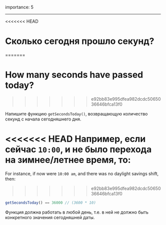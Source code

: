 importance: 5

---

<<<<<<< HEAD
# Сколько сегодня прошло секунд?
=======
# How many seconds have passed today?
>>>>>>> e92bb83e995dfea982dcdc5065036646bfca13f0

Напишите функцию `getSecondsToday()`, возвращающую количество секунд с начала сегодняшнего дня.

<<<<<<< HEAD
Например, если сейчас `10:00`, и не было перехода на зимнее/летнее время, то:
=======
For instance, if now were `10:00 am`, and there was no daylight savings shift, then:
>>>>>>> e92bb83e995dfea982dcdc5065036646bfca13f0

```js
getSecondsToday() == 36000 // (3600 * 10)
```

Функция должна работать в любой день, т.е. в ней не должно быть конкретного значения сегодняшней даты.
